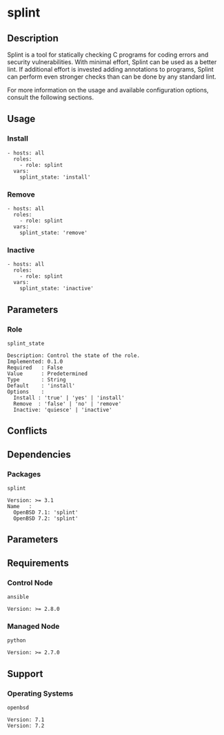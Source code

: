 # splint

## Description

Splint is a tool for statically checking C programs for coding errors and
security vulnerabilities. With minimal effort, Splint can be used as a better
lint. If additional effort is invested adding annotations to programs, Splint
can perform even stronger checks than can be done by any standard lint.

For more information on the usage and available configuration options,
consult the following sections.

## Usage

### Install

```
- hosts: all
  roles:
    - role: splint
  vars:
    splint_state: 'install'
```

### Remove

```
- hosts: all
  roles:
    - role: splint
  vars:
    splint_state: 'remove'
```

### Inactive

```
- hosts: all
  roles:
    - role: splint
  vars:
    splint_state: 'inactive'
```

## Parameters

### Role

`splint_state`

    Description: Control the state of the role.
    Implemented: 0.1.0
    Required   : False
    Value      : Predetermined
    Type       : String
    Default    : 'install'
    Options    :
      Install : 'true' | 'yes' | 'install'
      Remove  : 'false' | 'no' | 'remove'
      Inactive: 'quiesce' | 'inactive'

## Conflicts

## Dependencies

### Packages

`splint`

    Version: >= 3.1
    Name   :
      OpenBSD 7.1: 'splint'
      OpenBSD 7.2: 'splint'

## Parameters

## Requirements

### Control Node

`ansible`

    Version: >= 2.8.0

### Managed Node

`python`

    Version: >= 2.7.0

## Support

### Operating Systems

`openbsd`

    Version: 7.1
    Version: 7.2
